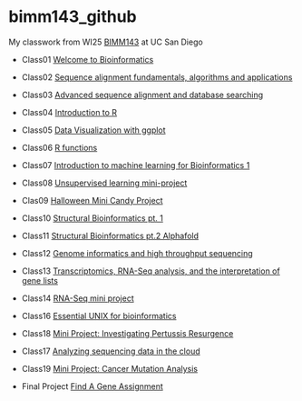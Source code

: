 # bimm143_github

My classwork from WI25 [BIMM143](https://bioboot.github.io/bimm143_W25/) at UC San Diego

- Class01 [Welcome to Bioinformatics](https://github.com/lil044/bimm143_github/blob/main/BIMM143_Class1_1.7.pdf)

- Class02 [Sequence alignment fundamentals, algorithms and applications](https://github.com/lil044/bimm143_github/blob/main/BIMM143_Class2_1.9.pdf)

- Class03 [Advanced sequence alignment and database searching](https://github.com/lil044/bimm143_github/blob/main/BIMM143_Lecture3_Homework.pdf)

- Class04 [Introduction to R](https://htmlpreview.github.io/?https://raw.githubusercontent.com/lil044/bimm143_github/refs/heads/main/Lab4-Thu1.16/Introduction-to-R.html)

- Class05 [Data Visualization with ggplot](https://htmlpreview.github.io/?https://raw.githubusercontent.com/lil044/bimm143_github/refs/heads/main/Lab5-Tue1.21/Class%205%20-%20Data%20Visualization%20with%20ggplot.html)

- Class06 [R functions](https://htmlpreview.github.io/?https://raw.githubusercontent.com/lil044/bimm143_github/refs/heads/main/Lab6-Thu1.23/Lab%206%20-%20F%20Functions%20-%201.23.html)

- Class07 [Introduction to machine learning for Bioinformatics 1](https://htmlpreview.github.io/?https://raw.githubusercontent.com/lil044/bimm143_github/refs/heads/main/Lab7-Tue1.28/Lab7_Tue1%3A28.html)

- Class08 [Unsupervised learning mini-project](https://htmlpreview.github.io/?https://raw.githubusercontent.com/lil044/bimm143_github/refs/heads/main/Lab8-Thu1.30/Lab%208%20-%20Thu%201.30.html)

- Clas09 [Halloween Mini Candy Project](https://htmlpreview.github.io/?https://raw.githubusercontent.com/lil044/bimm143_github/refs/heads/main/Lab9-Tue2.4/Lab%209%202.4%20-%20Halloween%20Candy/Lab%209%202..4%20-%20Halloween%20Candy.html)

- Class10 [Structural Bioinformatics pt. 1](https://htmlpreview.github.io/?https://raw.githubusercontent.com/lil044/bimm143_github/refs/heads/main/Lab10-Thu2.6/Lab%2010%202.6%20-%20Structural%20Bioinformatics%20(Pt.1).html)

- Class11 [Structural Bioinformatics pt.2 Alphafold](https://htmlpreview.github.io/?https://raw.githubusercontent.com/lil044/bimm143_github/refs/heads/main/Lab11-Tue2.11/Lab%2011%20-%20Tue%202.11%20-%20Predicting%20Structure%20of%20Gene.html)

- Class12 [Genome informatics and high throughput sequencing](https://htmlpreview.github.io/?https://github.com/lil044/bimm143_github/blob/main/Lab12-Thu2.13/Homework%20Lab%2011%20-%20Thu%202.13.html)

- Class13 [Transcriptomics, RNA-Seq analysis, and the interpretation of gene lists](https://htmlpreview.github.io/?https://raw.githubusercontent.com/lil044/bimm143_github/refs/heads/main/Lab13-Tue2.18/Lab%2013%20Tue%202.18%20-%20RNA%20seq%20(pt.%201).html)

- Class14 [RNA-Seq mini project](https://htmlpreview.github.io/?https://raw.githubusercontent.com/lil044/bimm143_github/refs/heads/main/Lab14-Thu2.20/Lab%2014%20-%20RNA%20Seq%20Analysis%20Mini%20Project.html)

- Class16 [Essential UNIX for bioinformatics](https://github.com/lil044/bimm143_github/blob/main/Lab16-Thu2.27/BIMM143%20-%20Homework%2016.pdf)

- Class18 [Mini Project: Investigating Pertussis Resurgence](https://htmlpreview.github.io/?https://raw.githubusercontent.com/lil044/bimm143_github/refs/heads/main/Lab18-Thu3.6/Lab18.html)

- Class17 [Analyzing sequencing data in the cloud](https://github.com/lil044/bimm143_github/blob/main/Lab17_Tue_3.4/BIMM143_Lab17_Homework.pdf)

- Class19 [Mini Project: Cancer Mutation Analysis](https://github.com/lil044/bimm143_github/blob/main/Lab19_Thu_3.11/BIMM143_Lab19.pdf)

- Final Project [Find A Gene Assignment](https://github.com/lil044/bimm143_github/blob/main/BIMM143%20-%20Find%20A%20Gene%20Assignment.pdf)
